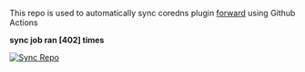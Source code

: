 This repo is used to automatically sync coredns plugin [forward](https://github.com/QZLin/forward) using Github Actions

**sync job ran [402] times**

[![Sync Repo](https://github.com/QZLin/coredns-extract/actions/workflows/sync.yaml/badge.svg)](https://github.com/QZLin/coredns-extract/actions/workflows/sync.yaml)
